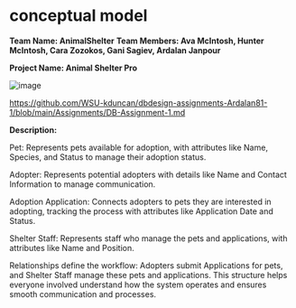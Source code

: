 # conceptual model
**Team Name: AnimalShelter**
**Team Members: Ava McIntosh, Hunter McIntosh, Cara Zozokos, Gani Sagiev, Ardalan Janpour**

**Project Name: Animal Shelter Pro**

![image](https://github.com/user-attachments/assets/aa47ade2-d155-4ad6-8c0e-d63cdd1416e0)

https://github.com/WSU-kduncan/dbdesign-assignments-Ardalan81-1/blob/main/Assignments/DB-Assignment-1.md

**Description:**


Pet: Represents pets available for adoption, with attributes like Name, Species, and Status to manage their adoption status.

Adopter: Represents potential adopters with details like Name and Contact Information to manage communication.

Adoption Application: Connects adopters to pets they are interested in adopting, tracking the process with attributes like Application Date and Status.

Shelter Staff: Represents staff who manage the pets and applications, with attributes like Name and Position.

Relationships define the workflow: Adopters submit Applications for pets, and Shelter Staff manage these pets and applications. This structure helps everyone involved understand how the system operates and ensures smooth communication and processes.
